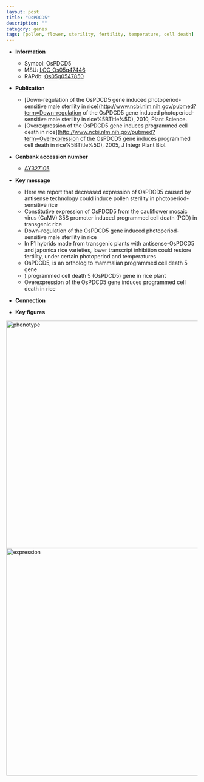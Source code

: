 ```yaml
---
layout: post
title: "OsPDCD5"
description: ""
category: genes
tags: [pollen, flower, sterility, fertility, temperature, cell death]
---
```


* **Information**  
    + Symbol: OsPDCD5  
    + MSU: [LOC_Os05g47446](http://rice.plantbiology.msu.edu/cgi-bin/ORF_infopage.cgi?orf=LOC_Os05g47446)  
    + RAPdb: [Os05g0547850](http://rapdb.dna.affrc.go.jp/viewer/gbrowse_details/irgsp1?name=Os05g0547850)  

* **Publication**  
    + [Down-regulation of the OsPDCD5 gene induced photoperiod-sensitive male sterility in rice](http://www.ncbi.nlm.nih.gov/pubmed?term=Down-regulation of the OsPDCD5 gene induced photoperiod-sensitive male sterility in rice%5BTitle%5D), 2010, Plant Science.
    + [Overexpression of the OsPDCD5 gene induces programmed cell death in rice](http://www.ncbi.nlm.nih.gov/pubmed?term=Overexpression of the OsPDCD5 gene induces programmed cell death in rice%5BTitle%5D), 2005, J Integr Plant Biol.

* **Genbank accession number**  
    + [AY327105](http://www.ncbi.nlm.nih.gov/nuccore/AY327105)

* **Key message**  
    + Here we report that decreased expression of OsPDCD5 caused by antisense technology could induce pollen sterility in photoperiod-sensitive rice
    + Constitutive expression of OsPDCD5 from the cauliflower mosaic virus (CaMV) 35S promoter induced programmed cell death (PCD) in transgenic rice
    + Down-regulation of the OsPDCD5 gene induced photoperiod-sensitive male sterility in rice
    + In F1 hybrids made from transgenic plants with antisense-OsPDCD5 and japonica rice varieties, lower transcript inhibition could restore fertility, under certain photoperiod and temperatures
    + OsPDCD5, is an ortholog to mammalian programmed cell death 5 gene
    + ) programmed cell death 5 (OsPDCD5) gene in rice plant
    + Overexpression of the OsPDCD5 gene induces programmed cell death in rice

* **Connection**  

* **Key figures**  
<img src="http://funRiceGenes.github.io/images/OsPDCD5.pheno.png" alt="phenotype"  style="width: 600px;"/>

<img src="http://funRiceGenes.github.io/images/OsPDCD5.exp.png" alt="expression"  style="width: 600px;"/>


